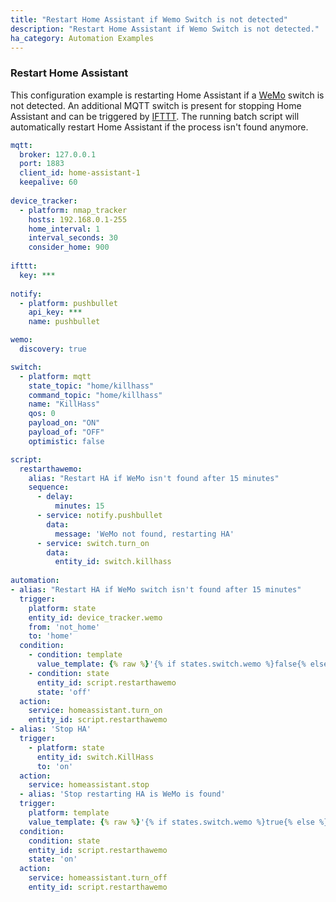 ```yaml
---
title: "Restart Home Assistant if Wemo Switch is not detected"
description: "Restart Home Assistant if Wemo Switch is not detected."
ha_category: Automation Examples
---
```


### Restart Home Assistant

This configuration example is restarting Home Assistant if a [WeMo](/integrations/wemo) switch is not detected. An additional MQTT switch is present for stopping Home Assistant and can be triggered by [IFTTT](/integrations/ifttt/). The running batch script will automatically restart Home Assistant if the process isn't found anymore.

```yaml
mqtt:
  broker: 127.0.0.1
  port: 1883
  client_id: home-assistant-1
  keepalive: 60
  
device_tracker:
  - platform: nmap_tracker
    hosts: 192.168.0.1-255
    home_interval: 1
    interval_seconds: 30
    consider_home: 900
    
ifttt:
  key: ***
  
notify: 
  - platform: pushbullet
    api_key: ***
    name: pushbullet

wemo:
  discovery: true

switch:
  - platform: mqtt
    state_topic: "home/killhass"
    command_topic: "home/killhass"
    name: "KillHass"
    qos: 0
    payload_on: "ON"
    payload_of: "OFF"
    optimistic: false

script:
  restarthawemo:
    alias: "Restart HA if WeMo isn't found after 15 minutes"
    sequence:
      - delay:
          minutes: 15
      - service: notify.pushbullet
        data:
          message: 'WeMo not found, restarting HA'
      - service: switch.turn_on
        data:
          entity_id: switch.killhass
  
automation:
- alias: "Restart HA if WeMo switch isn't found after 15 minutes"
  trigger:
    platform: state
    entity_id: device_tracker.wemo
    from: 'not_home'
    to: 'home'
  condition:
    - condition: template
      value_template: {% raw %}'{% if states.switch.wemo %}false{% else %}true{% endif %}'{% endraw %}
    - condition: state
      entity_id: script.restarthawemo
      state: 'off'
  action:
    service: homeassistant.turn_on
    entity_id: script.restarthawemo
- alias: 'Stop HA'
  trigger:
    - platform: state
      entity_id: switch.KillHass
      to: 'on'
  action:
    service: homeassistant.stop
  - alias: 'Stop restarting HA is WeMo is found'
  trigger:
    platform: template
    value_template: {% raw %}'{% if states.switch.wemo %}true{% else %}false{% endif %}'{% endraw %}
  condition:
    condition: state
    entity_id: script.restarthawemo
    state: 'on'
  action:
    service: homeassistant.turn_off
    entity_id: script.restarthawemo
```

